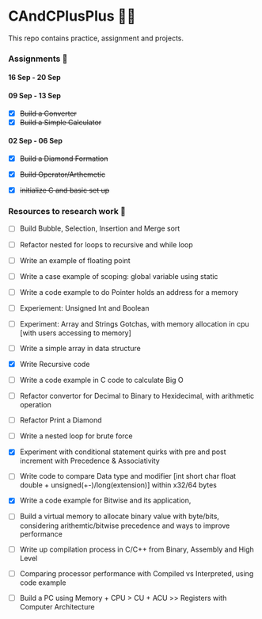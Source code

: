 # CAndCPlusPlus 👨‍💻
This repo contains practice, assignment and projects. 


### Assignments 📝

#### 16 Sep - 20 Sep 


#### 09 Sep - 13 Sep 

- [x] ~~Build a Converter~~ 
- [x] ~~Build a Simple Calculator~~

#### 02 Sep - 06 Sep 

- [x] ~~Build a Diamond Formation~~ 
- [x] ~~Build Operator/Arthemetic~~
- [x] ~~initialize C and basic set up~~


### Resources to research work 🤔

- [ ] Build Bubble, Selection, Insertion and Merge sort 

- [ ] Refactor nested for loops to recursive and while loop 

- [ ] Write an example of floating point 

- [ ] Write a case example of scoping: global variable using static 
- [ ] Write a code example to do Pointer holds an address for a memory 

- [ ] Experiement: Unsigned Int and Boolean   

- [ ] Experiment: Array and Strings Gotchas, with memory allocation in cpu [with users accessing to memory]

- [ ] Write a simple array in data structure 
- [x] Write Recursive code 
- [ ] Write a code example in C code to calculate Big O
 
- [ ] Refactor convertor for Decimal to Binary to Hexidecimal, with arithmetic operation 

- [ ] Refactor Print a Diamond  
- [ ] Write a nested loop for brute force 
- [x] Experiment with conditional statement quirks with pre and post increment with Precedence & Associativity  

- [ ] Write code to compare Data type and modifier [int short char float double + unsigned(+-)/long(extension)] within x32/64 bytes
- [x] Write a code example for Bitwise and its application, 
- [ ] Build a virtual memory to allocate binary value with byte/bits, considering arithemtic/bitwise precedence and ways to improve performance

- [ ] Write up compilation process in C/C++ from Binary, Assembly and High Level 
- [ ] Comparing processor performance with Compiled vs Interpreted, using code example  
- [ ] Build a PC using Memory + CPU > CU + ACU >> Registers with Computer Architecture 
